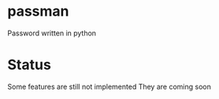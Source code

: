 # passman
Password written in python

# Status
Some features are still not implemented 
They are coming soon
